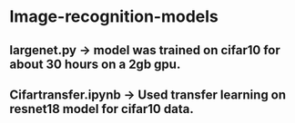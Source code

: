 # Image-recognition-models

## largenet.py -> model was trained on cifar10 for about 30 hours on a 2gb gpu.

## Cifartransfer.ipynb -> Used transfer learning on resnet18 model for cifar10 data.
